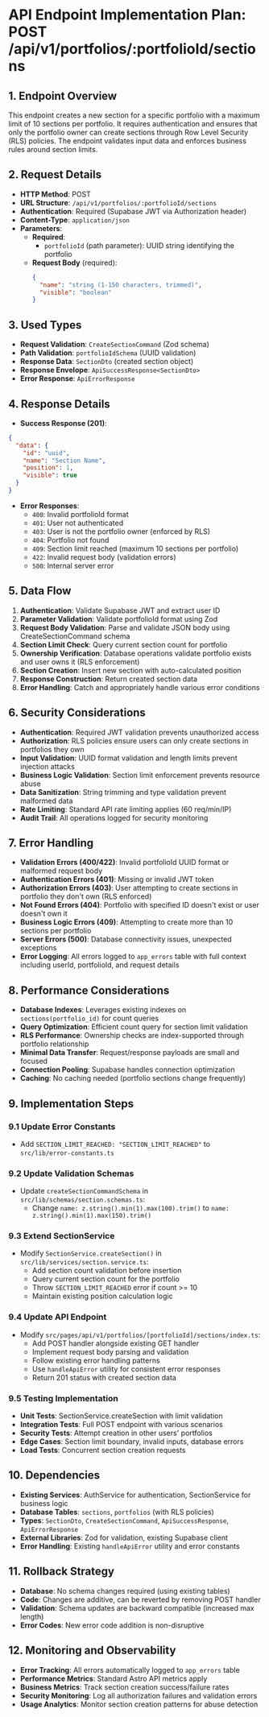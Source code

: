 # API Endpoint Implementation Plan: POST /api/v1/portfolios/:portfolioId/sections

## 1. Endpoint Overview
This endpoint creates a new section for a specific portfolio with a maximum limit of 10 sections per portfolio. It requires authentication and ensures that only the portfolio owner can create sections through Row Level Security (RLS) policies. The endpoint validates input data and enforces business rules around section limits.

## 2. Request Details
- **HTTP Method**: POST
- **URL Structure**: `/api/v1/portfolios/:portfolioId/sections`
- **Authentication**: Required (Supabase JWT via Authorization header)
- **Content-Type**: `application/json`
- **Parameters**:
  - **Required**:
    - `portfolioId` (path parameter): UUID string identifying the portfolio
  - **Request Body** (required):
    ```json
    {
      "name": "string (1-150 characters, trimmed)",
      "visible": "boolean"
    }
    ```

## 3. Used Types
- **Request Validation**: `CreateSectionCommand` (Zod schema)
- **Path Validation**: `portfolioIdSchema` (UUID validation)
- **Response Data**: `SectionDto` (created section object)
- **Response Envelope**: `ApiSuccessResponse<SectionDto>`
- **Error Response**: `ApiErrorResponse`

## 4. Response Details
- **Success Response (201)**:
```json
{
  "data": {
    "id": "uuid",
    "name": "Section Name",
    "position": 1,
    "visible": true
  }
}
```
- **Error Responses**:
  - `400`: Invalid portfolioId format
  - `401`: User not authenticated
  - `403`: User is not the portfolio owner (enforced by RLS)
  - `404`: Portfolio not found
  - `409`: Section limit reached (maximum 10 sections per portfolio)
  - `422`: Invalid request body (validation errors)
  - `500`: Internal server error

## 5. Data Flow
1. **Authentication**: Validate Supabase JWT and extract user ID
2. **Parameter Validation**: Validate portfolioId format using Zod
3. **Request Body Validation**: Parse and validate JSON body using CreateSectionCommand schema
4. **Section Limit Check**: Query current section count for portfolio
5. **Ownership Verification**: Database operations validate portfolio exists and user owns it (RLS enforcement)
6. **Section Creation**: Insert new section with auto-calculated position
7. **Response Construction**: Return created section data
8. **Error Handling**: Catch and appropriately handle various error conditions

## 6. Security Considerations
- **Authentication**: Required JWT validation prevents unauthorized access
- **Authorization**: RLS policies ensure users can only create sections in portfolios they own
- **Input Validation**: UUID format validation and length limits prevent injection attacks
- **Business Logic Validation**: Section limit enforcement prevents resource abuse
- **Data Sanitization**: String trimming and type validation prevent malformed data
- **Rate Limiting**: Standard API rate limiting applies (60 req/min/IP)
- **Audit Trail**: All operations logged for security monitoring

## 7. Error Handling
- **Validation Errors (400/422)**: Invalid portfolioId UUID format or malformed request body
- **Authentication Errors (401)**: Missing or invalid JWT token
- **Authorization Errors (403)**: User attempting to create sections in portfolio they don't own (RLS enforced)
- **Not Found Errors (404)**: Portfolio with specified ID doesn't exist or user doesn't own it
- **Business Logic Errors (409)**: Attempting to create more than 10 sections per portfolio
- **Server Errors (500)**: Database connectivity issues, unexpected exceptions
- **Error Logging**: All errors logged to `app_errors` table with full context including userId, portfolioId, and request details

## 8. Performance Considerations
- **Database Indexes**: Leverages existing indexes on `sections(portfolio_id)` for count queries
- **Query Optimization**: Efficient count query for section limit validation
- **RLS Performance**: Ownership checks are index-supported through portfolio relationship
- **Minimal Data Transfer**: Request/response payloads are small and focused
- **Connection Pooling**: Supabase handles connection optimization
- **Caching**: No caching needed (portfolio sections change frequently)

## 9. Implementation Steps

### 9.1 Update Error Constants
- Add `SECTION_LIMIT_REACHED: "SECTION_LIMIT_REACHED"` to `src/lib/error-constants.ts`

### 9.2 Update Validation Schemas
- Update `createSectionCommandSchema` in `src/lib/schemas/section.schemas.ts`:
  - Change `name: z.string().min(1).max(100).trim()` to `name: z.string().min(1).max(150).trim()`

### 9.3 Extend SectionService
- Modify `SectionService.createSection()` in `src/lib/services/section.service.ts`:
  - Add section count validation before insertion
  - Query current section count for the portfolio
  - Throw `SECTION_LIMIT_REACHED` error if count >= 10
  - Maintain existing position calculation logic

### 9.4 Update API Endpoint
- Modify `src/pages/api/v1/portfolios/[portfolioId]/sections/index.ts`:
  - Add POST handler alongside existing GET handler
  - Implement request body parsing and validation
  - Follow existing error handling patterns
  - Use `handleApiError` utility for consistent error responses
  - Return 201 status with created section data

### 9.5 Testing Implementation
- **Unit Tests**: SectionService.createSection with limit validation
- **Integration Tests**: Full POST endpoint with various scenarios
- **Security Tests**: Attempt creation in other users' portfolios
- **Edge Cases**: Section limit boundary, invalid inputs, database errors
- **Load Tests**: Concurrent section creation requests

## 10. Dependencies
- **Existing Services**: AuthService for authentication, SectionService for business logic
- **Database Tables**: `sections`, `portfolios` (with RLS policies)
- **Types**: `SectionDto`, `CreateSectionCommand`, `ApiSuccessResponse`, `ApiErrorResponse`
- **External Libraries**: Zod for validation, existing Supabase client
- **Error Handling**: Existing `handleApiError` utility and error constants

## 11. Rollback Strategy
- **Database**: No schema changes required (using existing tables)
- **Code**: Changes are additive, can be reverted by removing POST handler
- **Validation**: Schema updates are backward compatible (increased max length)
- **Error Codes**: New error code addition is non-disruptive

## 12. Monitoring and Observability
- **Error Tracking**: All errors automatically logged to `app_errors` table
- **Performance Metrics**: Standard Astro API metrics apply
- **Business Metrics**: Track section creation success/failure rates
- **Security Monitoring**: Log all authorization failures and validation errors
- **Usage Analytics**: Monitor section creation patterns for abuse detection
